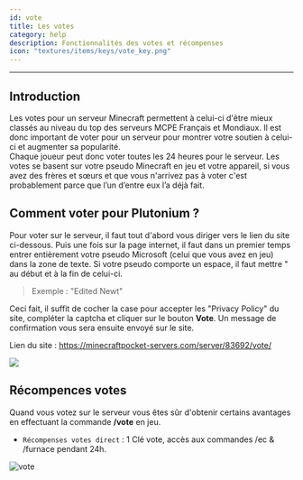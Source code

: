 ```yaml
---
id: vote
title: Les votes
category: help
description: Fonctionnalités des votes et récompenses
icon: "textures/items/keys/vote_key.png"
---
```

___

## Introduction

Les votes pour un serveur Minecraft permettent à celui-ci d'être mieux classés au niveau du top des serveurs MCPE Français et Mondiaux. 
Il est donc important de voter pour un serveur pour montrer votre soutien à celui-ci et augmenter sa popularité.  
Chaque joueur peut donc voter toutes les 24 heures pour le serveur. 
Les votes se basent sur votre pseudo Minecraft  en jeu et votre appareil, si vous avez des frères et sœurs et que vous n'arrivez pas à voter c'est probablement parce que l’un d’entre eux l’a déjà fait.
 
## Comment voter pour Plutonium ? 

Pour voter sur le serveur, il faut tout d'abord vous diriger vers le lien du site ci-dessous. 
Puis une fois sur la page internet, il faut dans un premier temps entrer entièrement votre pseudo Microsoft (celui que vous avez en jeu) dans la zone de texte. 
Si votre pseudo comporte un espace, il faut  mettre " au début et à la fin de celui-ci.   
> Exemple : "Edited Newt"   
 
Ceci fait, il suffit de cocher la case pour accepter les "Privacy Policy" du site, compléter la captcha et cliquer sur le bouton **Vote**. Un message de confirmation vous sera ensuite envoyé sur le site. 

Lien du site : https://minecraftpocket-servers.com/server/83692/vote/ 

<img style="margin: 10px auto;display:block;" src="https://user-images.githubusercontent.com/91474741/159535022-0171c4d5-9ba8-40bd-a265-b48e36cee25d.png">

## Récompences votes 

Quand vous votez sur le serveur vous êtes sûr d'obtenir certains avantages en effectuant la commande **/vote** en jeu.

- ``Récompenses votes direct`` : 1 Clé vote, accès aux commandes /ec & /furnace pendant 24h.  

![vote](https://user-images.githubusercontent.com/91474741/195011846-84558d76-00a9-4827-aacb-d4cd9cc26cc3.png)
